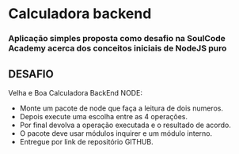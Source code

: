 # Calculadora backend
### Aplicação simples proposta como desafio na SoulCode Academy acerca dos conceitos iniciais de NodeJS puro

## DESAFIO

Velha e Boa Calculadora BackEnd NODE:


-  Monte um pacote de node que faça a leitura de dois numeros.
-  Depois execute uma escolha entre as 4 operações.
-  Por final devolva a operação executada e o resultado de acordo.
- O pacote deve usar módulos inquirer e um módulo interno.
- Entregue por link de repositório GITHUB.
